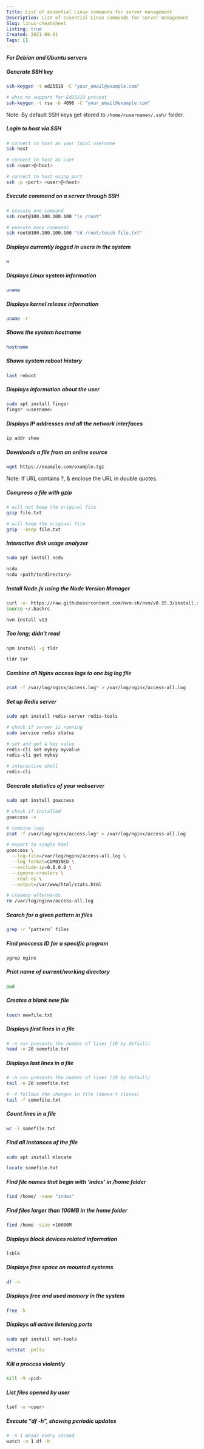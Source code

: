 ```yaml
---
Title: List of essential Linux commands for server management
Description: List of essential Linux commands for server management
Slug: linux-cheatsheet
Listing: true
Created: 2021-08-01
Tags: []
---
```


***For Debian and Ubuntu servers***





##### Generate SSH key

```bash
ssh-keygen -t ed25519 -C "your_email@example.com"

# when no support for Ed25519 present
ssh-keygen -t rsa -b 4096 -C "your_email@example.com"
```

Note: By default SSH keys get stored to `/home/<username>/.ssh/` folder.



##### Login to host via SSH

```bash
# connect to host as your local username
ssh host

# connect to host as user
ssh <user>@<host>

# connect to host using port
ssh -p <port> <user>@<host>
```



##### Execute command on a server through SSH

```bash
# execute one command
ssh root@100.100.100.100 "ls /root"

# execute many commands
ssh root@100.100.100.100 "cd /root;touch file.txt"
```



##### Displays currently logged in users in the system

```bash
w
```



##### Displays Linux system information

```bash
uname
```



##### Displays kernel release information

```bash
uname -r
```



##### Shows the system hostname

```bash
hostname
```



##### Shows system reboot history

```bash
last reboot
```



##### Displays information about the user

```bash
sudo apt install finger
finger <username>
```



##### Displays IP addresses and all the network interfaces

```bash
ip addr show
```



##### Downloads a file from an online source

```bash
wget https://example.com/example.tgz
```

Note: If URL contains ?, & enclose the URL in double quotes.



##### Compress a file with gzip

```bash
# will not keep the original file
gzip file.txt

# will keep the original file
gzip --keep file.txt
```



##### Interactive disk usage analyzer

```bash
sudo apt install ncdu

ncdu
ncdu <path/to/directory>
```



##### Install Node.js using the Node Version Manager

```bash
curl -o- https://raw.githubusercontent.com/nvm-sh/nvm/v0.35.3/install.sh | bash
source ~/.bashrc

nvm install v13
```



##### Too long; didn't read

```bash
npm install -g tldr

tldr tar
```



##### Combine all Nginx access logs to one big log file

```bash
zcat -f /var/log/nginx/access.log* > /var/log/nginx/access-all.log
```



##### Set up Redis server

```bash
sudo apt install redis-server redis-tools

# check if server is running
sudo service redis status

# set and get a key value
redis-cli set mykey myvalue
redis-cli get mykey

# interactive shell
redis-cli
```



##### Generate statistics of your webserver

```bash
sudo apt install goaccess

# check if installed
goaccess -v

# combine logs
zcat -f /var/log/nginx/access.log* > /var/log/nginx/access-all.log

# export to single html
goaccess \
  --log-file=/var/log/nginx/access-all.log \
  --log-format=COMBINED \
  --exclude-ip=0.0.0.0 \
  --ignore-crawlers \
  --real-os \
  --output=/var/www/html/stats.html

# cleanup afterwards
rm /var/log/nginx/access-all.log
```



##### Search for a given pattern in files

```bash
grep -r ‘pattern’ files
```



##### Find proccess ID for a specific program

```bash
pgrep nginx
```



##### Print name of current/working directory

```bash
pwd
```



##### Creates a blank new file

```bash
touch newfile.txt
```



##### Displays first lines in a file

```bash
# -n <x> presents the number of lines (10 by default)
head -n 20 somefile.txt
```



##### Displays last lines in a file

```bash
# -n <x> presents the number of lines (10 by default)
tail -n 20 somefile.txt

# -f follows the changes in file (doesn't closes)
tail -f somefile.txt
```



##### Count lines in a file

```bash
wc -l somefile.txt
```



##### Find all instances of the file

```bash
sudo apt install mlocate

locate somefile.txt
```



##### Find file names that begin with ‘index’ in /home folder

```bash
find /home/ -name "index"
```



##### Find files larger than 100MB in the home folder

```bash
find /home -size +10000M
```



##### Displays block devices related information

```bash
lsblk
```



##### Displays free space on mounted systems

```bash
df -h
```



##### Displays free and used memory in the system

```bash
free -h
```



##### Displays all active listening ports

```bash
sudo apt install net-tools

netstat -pnltu
```



##### Kill a process violently

```bash
kill -9 <pid>
```



##### List files opened by user

```bash
lsof -u <user>
```



##### Execute "df -h", showing periodic updates

```bash
# -n 1 means every second
watch -n 1 df -h
```



